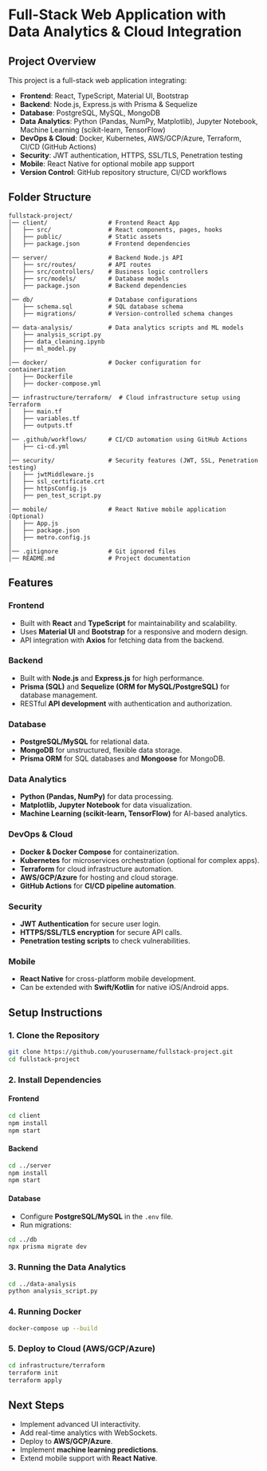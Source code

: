 
# **Full-Stack Web Application with Data Analytics & Cloud Integration**

## **Project Overview**
This project is a full-stack web application integrating:
- **Frontend**: React, TypeScript, Material UI, Bootstrap
- **Backend**: Node.js, Express.js with Prisma & Sequelize
- **Database**: PostgreSQL, MySQL, MongoDB
- **Data Analytics**: Python (Pandas, NumPy, Matplotlib), Jupyter Notebook, Machine Learning (scikit-learn, TensorFlow)
- **DevOps & Cloud**: Docker, Kubernetes, AWS/GCP/Azure, Terraform, CI/CD (GitHub Actions)
- **Security**: JWT authentication, HTTPS, SSL/TLS, Penetration testing
- **Mobile**: React Native for optional mobile app support
- **Version Control**: GitHub repository structure, CI/CD workflows

## **Folder Structure**
```
fullstack-project/
│── client/                 # Frontend React App
│   ├── src/                # React components, pages, hooks
│   ├── public/             # Static assets
│   ├── package.json        # Frontend dependencies
│
│── server/                 # Backend Node.js API
│   ├── src/routes/         # API routes
│   ├── src/controllers/    # Business logic controllers
│   ├── src/models/         # Database models
│   ├── package.json        # Backend dependencies
│
│── db/                     # Database configurations
│   ├── schema.sql          # SQL database schema
│   ├── migrations/         # Version-controlled schema changes
│
│── data-analysis/          # Data analytics scripts and ML models
│   ├── analysis_script.py
│   ├── data_cleaning.ipynb
│   ├── ml_model.py
│
│── docker/                 # Docker configuration for containerization
│   ├── Dockerfile
│   ├── docker-compose.yml
│
│── infrastructure/terraform/  # Cloud infrastructure setup using Terraform
│   ├── main.tf
│   ├── variables.tf
│   ├── outputs.tf
│
│── .github/workflows/      # CI/CD automation using GitHub Actions
│   ├── ci-cd.yml
│
│── security/               # Security features (JWT, SSL, Penetration testing)
│   ├── jwtMiddleware.js
│   ├── ssl_certificate.crt
│   ├── httpsConfig.js
│   ├── pen_test_script.py
│
│── mobile/                 # React Native mobile application (Optional)
│   ├── App.js
│   ├── package.json
│   ├── metro.config.js
│
│── .gitignore              # Git ignored files
│── README.md               # Project documentation
```

## **Features**
### **Frontend**
- Built with **React** and **TypeScript** for maintainability and scalability.
- Uses **Material UI** and **Bootstrap** for a responsive and modern design.
- API integration with **Axios** for fetching data from the backend.

### **Backend**
- Built with **Node.js** and **Express.js** for high performance.
- **Prisma (SQL)** and **Sequelize (ORM for MySQL/PostgreSQL)** for database management.
- RESTful **API development** with authentication and authorization.

### **Database**
- **PostgreSQL/MySQL** for relational data.
- **MongoDB** for unstructured, flexible data storage.
- **Prisma ORM** for SQL databases and **Mongoose** for MongoDB.

### **Data Analytics**
- **Python (Pandas, NumPy)** for data processing.
- **Matplotlib, Jupyter Notebook** for data visualization.
- **Machine Learning (scikit-learn, TensorFlow)** for AI-based analytics.

### **DevOps & Cloud**
- **Docker & Docker Compose** for containerization.
- **Kubernetes** for microservices orchestration (optional for complex apps).
- **Terraform** for cloud infrastructure automation.
- **AWS/GCP/Azure** for hosting and cloud storage.
- **GitHub Actions** for **CI/CD pipeline automation**.

### **Security**
- **JWT Authentication** for secure user login.
- **HTTPS/SSL/TLS encryption** for secure API calls.
- **Penetration testing scripts** to check vulnerabilities.

### **Mobile**
- **React Native** for cross-platform mobile development.
- Can be extended with **Swift/Kotlin** for native iOS/Android apps.

## **Setup Instructions**
### **1. Clone the Repository**
```bash
git clone https://github.com/yourusername/fullstack-project.git
cd fullstack-project
```

### **2. Install Dependencies**
#### **Frontend**
```bash
cd client
npm install
npm start
```

#### **Backend**
```bash
cd ../server
npm install
npm start
```

#### **Database**
- Configure **PostgreSQL/MySQL** in the `.env` file.
- Run migrations:
```bash
cd ../db
npx prisma migrate dev
```

### **3. Running the Data Analytics**
```bash
cd ../data-analysis
python analysis_script.py
```

### **4. Running Docker**
```bash
docker-compose up --build
```

### **5. Deploy to Cloud (AWS/GCP/Azure)**
```bash
cd infrastructure/terraform
terraform init
terraform apply
```

## **Next Steps**
- Implement advanced UI interactivity.
- Add real-time analytics with WebSockets.
- Deploy to **AWS/GCP/Azure**.
- Implement **machine learning predictions**.
- Extend mobile support with **React Native**.



